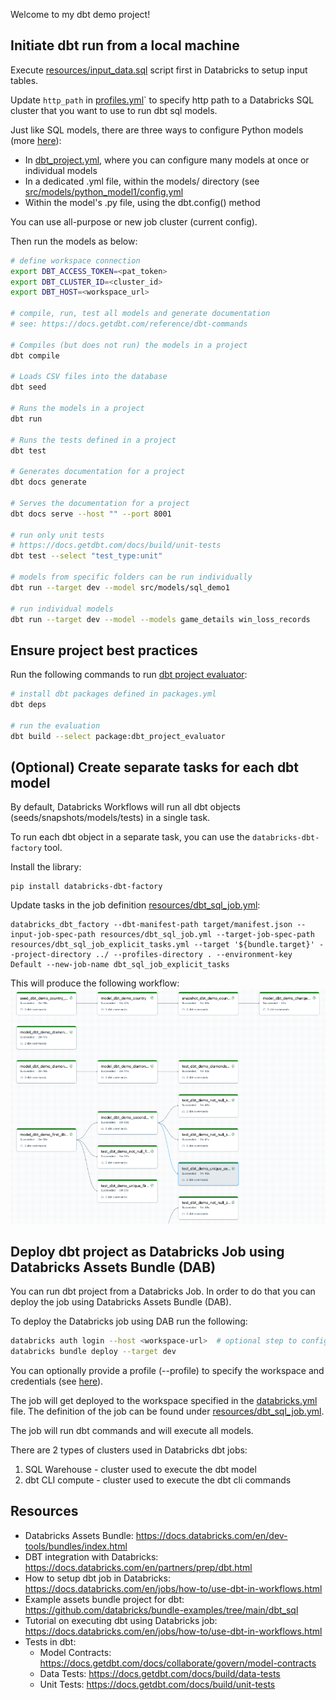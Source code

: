 Welcome to my dbt demo project!

## Initiate dbt run from a local machine

Execute [resources/input_data.sql](resources/input_data.sql) script first in Databricks to setup input tables.

Update `http_path` in [profiles.yml](profiles.yml)` to specify http path to a Databricks SQL cluster that you want to use to run dbt sql models.

Just like SQL models, there are three ways to configure Python models (more [here](https://docs.getdbt.com/docs/build/python-models#configuring-python-models)):
* In [dbt_project.yml](dbt_project.yml), where you can configure many models at once or individual models
* In a dedicated .yml file, within the models/ directory (see [src/models/python_model1/config.yml](src/models/python_model1/config.yml)
* Within the model's .py file, using the dbt.config() method

You can use all-purpose or new job cluster (current config).

Then run the models as below:
```bash
# define workspace connection
export DBT_ACCESS_TOKEN=<pat_token>
export DBT_CLUSTER_ID=<cluster_id>
export DBT_HOST=<workspace_url>

# compile, run, test all models and generate documentation
# see: https://docs.getdbt.com/reference/dbt-commands

# Compiles (but does not run) the models in a project
dbt compile

# Loads CSV files into the database
dbt seed

# Runs the models in a project
dbt run

# Runs the tests defined in a project
dbt test

# Generates documentation for a project
dbt docs generate

# Serves the documentation for a project
dbt docs serve --host "" --port 8001

# run only unit tests
# https://docs.getdbt.com/docs/build/unit-tests
dbt test --select "test_type:unit"

# models from specific folders can be run individually
dbt run --target dev --model src/models/sql_demo1

# run individual models
dbt run --target dev --model --models game_details win_loss_records
```

## Ensure project best practices

Run the following commands to run [dbt project evaluator](https://github.com/dbt-labs/dbt-project-evaluator):
```bash
# install dbt packages defined in packages.yml
dbt deps

# run the evaluation
dbt build --select package:dbt_project_evaluator
```

## (Optional) Create separate tasks for each dbt model

By default, Databricks Workflows will run all dbt objects (seeds/snapshots/models/tests) in a single task.

To run each dbt object in a separate task, you can use the `databricks-dbt-factory` tool.

Install the library:
```shell
pip install databricks-dbt-factory
```

Update tasks in the job definition [resources/dbt_sql_job.yml](resources/dbt_sql_job.yml):
```shell
databricks_dbt_factory --dbt-manifest-path target/manifest.json --input-job-spec-path resources/dbt_sql_job.yml --target-job-spec-path resources/dbt_sql_job_explicit_tasks.yml --target '${bundle.target}' --project-directory ../ --profiles-directory . --environment-key Default --new-job-name dbt_sql_job_explicit_tasks
```

This will produce the following workflow:
![workflow](docs/workflow.png?)

## Deploy dbt project as Databricks Job using Databricks Assets Bundle (DAB)

You can run dbt project from a Databricks Job. 
In order to do that you can deploy the job using Databricks Assets Bundle (DAB).

To deploy the Databricks job using DAB run the following:
```bash
databricks auth login --host <workspace-url>  # optional step to configure pat token
databricks bundle deploy --target dev
```
You can optionally provide a profile (--profile) to specify the workspace and credentials 
(see [here](https://docs.databricks.com/en/dev-tools/cli/profiles.html)).

The job will get deployed to the workspace specified in the [databricks.yml](databricks.yml) file. 
The definition of the job can be found under [resources/dbt_sql_job.yml](resources/dbt_sql_job.yml).

The job will run dbt commands and will execute all models.

There are 2 types of clusters used in Databricks dbt jobs:
1. SQL Warehouse - cluster used to execute the dbt model
2. dbt CLI compute - cluster used to execute the dbt cli commands

## Resources

* Databricks Assets Bundle: https://docs.databricks.com/en/dev-tools/bundles/index.html
* DBT integration with Databricks: https://docs.databricks.com/en/partners/prep/dbt.html
* How to setup dbt job in Databricks: https://docs.databricks.com/en/jobs/how-to/use-dbt-in-workflows.html
* Example assets bundle project for dbt: https://github.com/databricks/bundle-examples/tree/main/dbt_sql
* Tutorial on executing dbt using Databricks job: https://docs.databricks.com/en/jobs/how-to/use-dbt-in-workflows.html
* Tests in dbt:
  * Model Contracts: https://docs.getdbt.com/docs/collaborate/govern/model-contracts
  * Data Tests: https://docs.getdbt.com/docs/build/data-tests
  * Unit Tests: https://docs.getdbt.com/docs/build/unit-tests